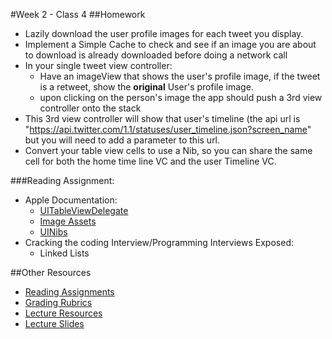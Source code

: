 #Week 2 - Class 4
##Homework
* Lazily download the user profile images for each tweet you display.
* Implement a Simple Cache to check and see if an image you are about to download is already downloaded before doing a network call
* In your single tweet view controller:
	* Have an imageView that shows the user's profile image, if the tweet is a retweet, show the **original** User's profile image.
	* upon clicking on the person's image the app should push a 3rd view controller onto the stack
* This 3rd view controller will show that user's timeline (the api url is "https://api.twitter.com/1.1/statuses/user_timeline.json?screen_name" but you will need to add a parameter to this url.
* Convert your table view cells to use a Nib, so you can share the same cell for both the home time line VC and the user Timeline VC.

###Reading Assignment:
* Apple Documentation:
	* [UITableViewDelegate](https://developer.apple.com/library/ios/documentation/UIKit/Reference/UITableViewDelegate_Protocol/index.html)
	* [Image Assets](https://developer.apple.com/library/prerelease/ios/documentation/Xcode/Reference/xcode_ref-Asset_Catalog_Format/)
	* [UINibs](https://developer.apple.com/library/prerelease/ios/documentation/UIKit/Reference/UINib_Ref/index.html)
* Cracking the coding Interview/Programming Interviews Exposed:
  * Linked Lists

##Other Resources
* [Reading Assignments](../../Resources/ra-grading-standard/)
* [Grading Rubrics](../../Resources/)
* [Lecture Resources](lecture/)
* [Lecture Slides](https://www.icloud.com/keynote/000KMDpLPEkp73gzYutBM0RZQ#Week2_Day4)

